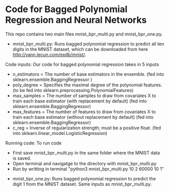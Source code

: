 # Code for Bagged Polynomial Regression and Neural Networks
This repo contains two main files mnist_bpr_multi.py and mnist_bpr_one.py.

+ mnist_bpr_multi.py: Runs bagged polynomial regression to predict all ten digits in the MNIST dataset, which can be downloaded from here http://yann.lecun.com/exdb/mnist/. 

Code inputs: Our code for bagged polynomial regression takes in 5 inputs 
  - n_estimators = The number of base estimators in the ensemble. (fed into sklearn.ensemble.BaggingRegressor )
  - poly_degree = Specifies the maximal degree of the polynomial features.  (to be fed into sklearn.preprocessing.PolynomialFeatures)
  - max_samples = The number of samples to draw from covariates X to train each base estimator (with replacement by default) (fed into
  sklearn.ensemble.BaggingRegressor)
  - max_features = The number of features to draw from covariates X to train each base estimator (without replacement by default) (fed into
  sklearn.ensemble.BaggingRegressor)
  - c_reg = Inverse of regularization strength; must be a positive float. (fed into sklearn.linear_model.LogisticRegression)

Running code: To run code
  - First save mnist_bpr_multi.py in the same folder where the MNIST data is saved. 
  - Open terminal and navigatge to the directory with mnist_bpr_multi.py
  - Run by writting in terminal "python3 mnist_bpr_multi.py 10 2 60000 10 1"


+ mnist_bpr_one.py: Runs bagged polynomial regression to predict the digit 1 from the MNIST dataset. Same inputs as mnist_bpr_multi.py. 

